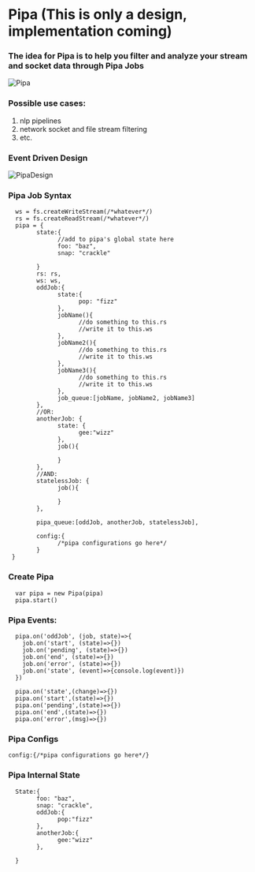 # Pipa (This is only a design, implementation coming)

### The idea for Pipa is to help you filter and analyze your stream and socket data through Pipa Jobs

![Pipa](https://user-images.githubusercontent.com/107733608/176090657-2232998e-67d9-47bc-afdd-0328bfb43868.jpg)

### Possible use cases:
1. nlp pipelines
2. network socket and file stream filtering
3. etc.

### Event Driven Design
![PipaDesign](https://user-images.githubusercontent.com/107733608/176090627-ea11de3a-524f-4c9b-85c9-3948500495d6.jpg)
### Pipa Job Syntax
      ws = fs.createWriteStream(/*whatever*/)
      rs = fs.createReadStream(/*whatever*/)
      pipa = {
            state:{
                  //add to pipa's global state here
                  foo: "baz",
                  snap: "crackle"

            }
            rs: rs,
            ws: ws,
            oddJob:{
                  state:{
                        pop: "fizz"
                  },
                  jobName(){
                        //do something to this.rs
                        //write it to this.ws
                  },
                  jobName2(){
                        //do something to this.rs
                        //write it to this.ws
                  },
                  jobName3(){
                        //do something to this.rs
                        //write it to this.ws
                  },
                  job_queue:[jobName, jobName2, jobName3]
            },
            //OR:
            anotherJob: {
                  state: {
                        gee:"wizz"
                  },
                  job(){

                  }
            },
            //AND:
            statelessJob: {
                  job(){

                  }
            },
            
            pipa_queue:[oddJob, anotherJob, statelessJob],
            
            config:{
                  /*pipa configurations go here*/
            }
     }
      
      
### Create Pipa
      var pipa = new Pipa(pipa)
      pipa.start()
      

### Pipa Events:
      pipa.on('oddJob', (job, state)=>{
        job.on('start', (state)=>{})
        job.on('pending', (state)=>{})
        job.on('end', (state)=>{})
        job.on('error', (state)=>{})
        job.on('state', (event)=>{console.log(event)})
      })

      pipa.on('state',(change)=>{})
      pipa.on('start',(state)=>{})
      pipa.on('pending',(state)=>{})
      pipa.on('end',(state)=>{})
      pipa.on('error',(msg)=>{})

### Pipa Configs
    config:{/*pipa configurations go here*/}
    
### Pipa Internal State
      State:{
            foo: "baz",
            snap: "crackle",
            oddJob:{
                  pop:"fizz"
            },
            anotherJob:{
                  gee:"wizz"
            },

      }
